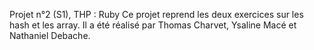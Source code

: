 Projet n°2 (S1), THP : Ruby
Ce projet reprend les deux exercices sur les hash et les array.
Il a été réalisé par Thomas Charvet, Ysaline Macé et Nathaniel Debache.
